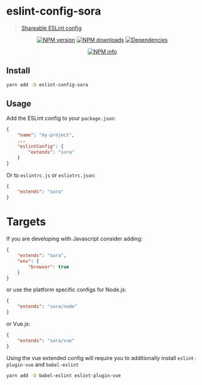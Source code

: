 # eslint-config-sora
>[Shareable ESLint config](http://eslint.org/docs/developer-guide/shareable-configs.html)

<div align="center">
	<p>
		<a href="https://www.npmjs.com/package/eslint-config-sora"><img src="https://img.shields.io/npm/v/eslint-config-sora.svg?maxAge=3600" alt="NPM version" /></a>
		<a href="https://www.npmjs.com/package/eslint-config-sora"><img src="https://img.shields.io/npm/dt/eslint-config-sora.svg?maxAge=3600" alt="NPM downloads" /></a>
		<a href="https://david-dm.org/Danktuary/eslint-config-sora"><img src="https://david-dm.org/Danktuary/eslint-config-sora/status.svg?maxAge=3600" alt="Dependencies" /></a>
	</p>
	<p>
		<a href="https://nodei.co/npm/eslint-config-sora/"><img src="https://nodei.co/npm/eslint-config-sora.png?downloads=true&stars=true" alt="NPM info" /></a>
	</p>
</div>

## Install

```bash
yarn add -D eslint-config-sora
```

## Usage

Add the ESLint config to your `package.json`:

```json
{
	"name": "my-project",
	...
	"eslintConfig": {
		"extends": "sora"
	}
}
```

Or to `eslintrc.js` or `eslintrc.json`:

```json
{
	"extends": "sora"
}
```

# Targets

If you are developing with Javascript consider adding:

```json
{
	"extends": "sora",
	"env": {
		"browser": true
	}
}
```

or use the platform specific configs for Node.js:

```json
{
	"extends": "sora/node"
}
```

or Vue.js:

```json
{
	"extends": "sora/vue"
}
```

Using the vue extended config will require you to additionally install `eslint-plugin-vue` and `babel-eslint`

```bash
yarn add -D babel-eslint eslint-plugin-vue
```
